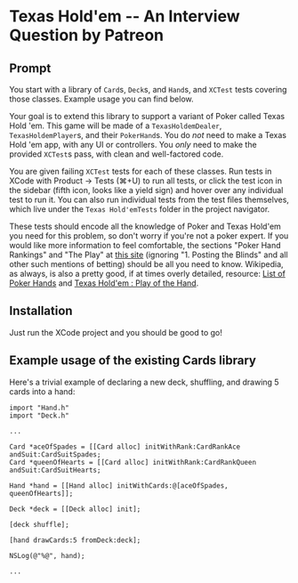 
# Texas Hold'em -- An Interview Question by Patreon

## Prompt

You start with a library of `Card`s, `Deck`s, and `Hand`s, and `XCTest` tests covering those classes. Example usage you can find below.

Your goal is to extend this library to support a variant of Poker called Texas Hold 'em.
This game will be made of a `TexasHoldemDealer`, `TexasHoldemPlayer`s, and their `PokerHand`s.
You do *not* need to make a Texas Hold 'em app, with any UI or controllers.
You *only* need to make the provided `XCTest`s pass, with clean and well-factored code.

You are given failing `XCTest` tests for each of these classes.
Run tests in XCode with Product -> Tests (⌘+U) to run all tests,
or click the test icon in the sidebar (fifth icon, looks like a yield sign) and hover over any individual test to run it.
You can also run individual tests from the test files themselves, which live under the `Texas Hold'emTests` folder in the project navigator.

These tests should encode all the knowledge of Poker and Texas Hold'em you need for this problem,
so don't worry if you're not a poker expert.
If you would like more information to feel comfortable,
the sections "Poker Hand Rankings" and "The Play" at [this site](http://vegasclick.com/games/texasholdem.html)
(ignoring "1. Posting the Blinds" and all other such mentions of betting)
should be all you need to know.
Wikipedia, as always, is also a pretty good, if at times overly detailed, resource:
[List of Poker Hands](https://en.wikipedia.org/wiki/List_of_poker_hands)
and [Texas Hold'em : Play of the Hand](https://en.wikipedia.org/wiki/Texas_hold_%27em#Play_of_the_hand).


## Installation

Just run the XCode project and you should be good to go!


## Example usage of the existing Cards library

Here's a trivial example of declaring a new deck, shuffling, and drawing 5 cards into a hand:

```obj-c
import "Hand.h"
import "Deck.h"

...

Card *aceOfSpades = [[Card alloc] initWithRank:CardRankAce andSuit:CardSuitSpades;
Card *queenOfHearts = [[Card alloc] initWithRank:CardRankQueen andSuit:CardSuitHearts;

Hand *hand = [[Hand alloc] initWithCards:@[aceOfSpades, queenOfHearts]];

Deck *deck = [[Deck alloc] init];

[deck shuffle];

[hand drawCards:5 fromDeck:deck];

NSLog(@"%@", hand);

...
```
